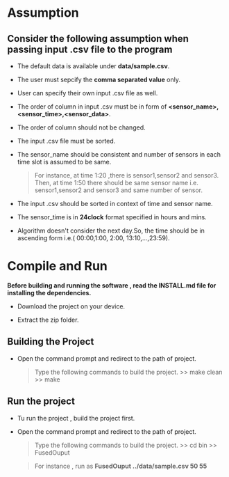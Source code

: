 # Assumption

## Consider the following assumption when passing input **.csv** file to the program

* The default data is available under **data/sample.csv**.

* The user must sepcify the **comma separated value** only.

* User can specify their own input .csv file as well.

* The order of column in input .csv must be in form of **<sensor_name>,<sensor_time>,<sensor_data>**.

* The order of column should not be changed.

* The input .csv file must be sorted.

* The sensor_name should be consistent and number of sensors in each time slot is assumed to be same.
	> For instance, at time 1:20 ,there is sensor1,sensor2 and sensor3.
	> Then, at time 1:50 there should be same sensor name i.e. sensor1,sensor2 and sensor3 and same number of sensor.

* The input .csv should be sorted in context of time and sensor name.

* The sensor_time is in **24clock** format specified in hours and mins.

* Algorithm doesn't consider the next day.So, the time should be in ascending form i.e.( 00:00,1:00, 2:00, 13:10,...,23:59).


# Compile and Run

**Before building and running the software , read the INSTALL.md file for installing the dependencies.**

* Download the project on your device.

* Extract the zip folder.

## Building the Project

* Open the command prompt and redirect to the path of project.

	>  Type the following commands to build the project.
		>> make clean
		>> make

## Run the project

* Tu run the project , build the project first.

* Open the command prompt and redirect to the path of project.

	>  Type the following commands to build the project.
		>> cd bin
		>> FusedOuput <input-file-path> <minimum-value> <maximum-value>

	> For instance , run as **FusedOuput ../data/sample.csv 50 55**